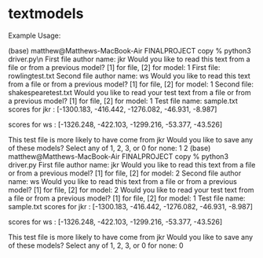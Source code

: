 # textmodels

Example Usage:

(base) matthew@Matthews-MacBook-Air FINALPROJECT copy % python3 driver.py\n
First file author name: jkr
Would you like to read this text from a file or from a previous model? [1] for file, [2] for model: 1
First file: rowlingtest.txt
Second file author name: ws
Would you like to read this text from a file or from a previous model? [1] for file, [2] for model: 1
Second file: shakespearetest.txt
Would you like to read your test text from a file or from a previous model? [1] for file, [2] for model: 1
Test file name: sample.txt
scores for jkr : [-1300.183, -416.442, -1276.082, -46.931, -8.987]

scores for ws : [-1326.248, -422.103, -1299.216, -53.377, -43.526] 

This test file is more likely to have come from jkr
Would you like to save any of these models? Select any of 1, 2, 3, or 0 for none: 1 2
(base) matthew@Matthews-MacBook-Air FINALPROJECT copy % python3 driver.py
First file author name: jkr
Would you like to read this text from a file or from a previous model? [1] for file, [2] for model: 2
Second file author name: ws
Would you like to read this text from a file or from a previous model? [1] for file, [2] for model: 2
Would you like to read your test text from a file or from a previous model? [1] for file, [2] for model: 1
Test file name: sample.txt
scores for jkr : [-1300.183, -416.442, -1276.082, -46.931, -8.987] 

scores for ws : [-1326.248, -422.103, -1299.216, -53.377, -43.526] 

This test file is more likely to have come from jkr
Would you like to save any of these models? Select any of 1, 2, 3, or 0 for none: 0
